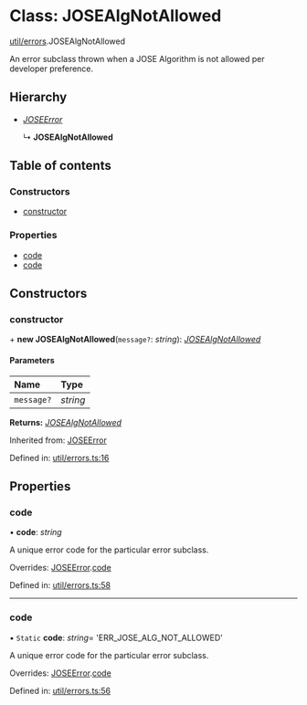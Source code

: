 # Class: JOSEAlgNotAllowed

[util/errors](../modules/util_errors.md).JOSEAlgNotAllowed

An error subclass thrown when a JOSE Algorithm is not allowed per developer preference.

## Hierarchy

- [*JOSEError*](util_errors.joseerror.md)

  ↳ **JOSEAlgNotAllowed**

## Table of contents

### Constructors

- [constructor](util_errors.josealgnotallowed.md#constructor)

### Properties

- [code](util_errors.josealgnotallowed.md#code)
- [code](util_errors.josealgnotallowed.md#code)

## Constructors

### constructor

\+ **new JOSEAlgNotAllowed**(`message?`: *string*): [*JOSEAlgNotAllowed*](util_errors.josealgnotallowed.md)

#### Parameters

| Name | Type |
| :------ | :------ |
| `message?` | *string* |

**Returns:** [*JOSEAlgNotAllowed*](util_errors.josealgnotallowed.md)

Inherited from: [JOSEError](util_errors.joseerror.md)

Defined in: [util/errors.ts:16](https://github.com/panva/jose/blob/v3.12.3/src/util/errors.ts#L16)

## Properties

### code

• **code**: *string*

A unique error code for the particular error subclass.

Overrides: [JOSEError](util_errors.joseerror.md).[code](util_errors.joseerror.md#code)

Defined in: [util/errors.ts:58](https://github.com/panva/jose/blob/v3.12.3/src/util/errors.ts#L58)

___

### code

▪ `Static` **code**: *string*= 'ERR\_JOSE\_ALG\_NOT\_ALLOWED'

A unique error code for the particular error subclass.

Overrides: [JOSEError](util_errors.joseerror.md).[code](util_errors.joseerror.md#code)

Defined in: [util/errors.ts:56](https://github.com/panva/jose/blob/v3.12.3/src/util/errors.ts#L56)
